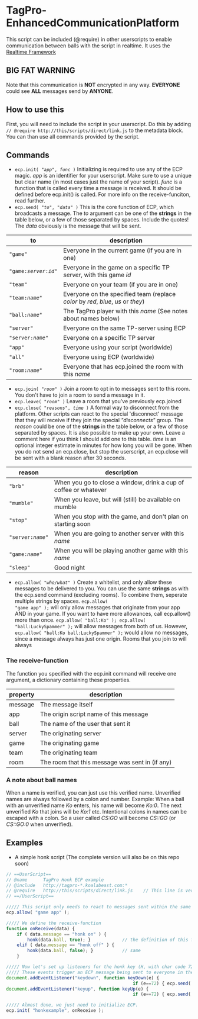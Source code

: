 # TagPro-EnhancedCommunicationPlatform
This script can be included (@require) in other userscripts to enable communication between balls with the script in realtime. It uses the [Realtime Framework](https://framework.realtime.co/messaging/)

## BIG FAT WARNING
Note that this communication is **NOT** encrypted in any way. **EVERYONE** could see **ALL** messages send by **ANYONE**.

## How to use this
First, you will need to include the script in your userscript. Do this by adding `// @require http://this/scripts/direct/link.js` to the metadata block.
You can than use all commands provided by the script.

## Commands
* <code>ecp.init( "<i>app</i>", <i>func</i> )</code> Initializing is required to use any of the ECP magic. *app* is an identifier for your userscript. Make sure to use a unique but clear name (in most cases just the name of your script). *func* is a function that is called every time a message is received. It should be defined before ecp.init() is called. For more info on the receive-funciton, read further.
* <code>ecp.send( "<i>to</i>", "<i>data</i>" )</code> This is the core function of ECP, which broadcasts a message. The *to* argument can be one of the **strings** in the table below, or a few of those separated by spaces. Include the quotes! The *data* obviously is the message that will be sent.

| to | description |
| --- | --- |
| `"game"` | Everyone in the current game (if you are in one) |
| <code>"game:<i>server</i>:<i>id</i>"</code> | Everyone in the game on a specific TP *server*, with this game *id* |
| `"team"` | Everyone on your team (if you are in one) |
| <code>"team:<i>name</i>"</code> | Everyone on the specified team (replace *color* by *red*, *blue*, *us* or *they*) |
| <code>"ball:<i>name</i>"</code> | The TagPro player with this *name* (See notes about names below) |
| `"server"` | Everyone on the same TP-server using ECP |
| <code>"server:<i>name</i>"</code> | Everyone on a specific TP server |
| `"app"`  | Everyone using your script (worldwide) |
| `"all"`  | Everyone using ECP (worldwide) |
| <code>"room:<i>name</i>"</code> | Everyone that has ecp.joined the room with this *name* |

* <code>ecp.join( "<i>room</i>" )</code> Join a room to opt in to messages sent to this room. You don't have to join a room to send a message in it.
* <code>ecp.leave( "<i>room</i>" )</code> Leave a room that you've previously ecp.joined
* <code>ecp.close( "<i>reasons</i>", <i>time</i> )</code> A formal way to disconnect from the platform. Other scripts can react to the special 'disconnect' message that they will receive if they join the special *"disconnects"* group. The *reason* could be one of the **strings** in the table below, or a few of those separated by spaces. It is also possible to make up your own. Leave a comment here if you think I should add one to this table. *time* is an optional integer estimate in minutes for how long you will be gone. When you do not send an ecp.close, but stop the userscript, an ecp.close will be sent with a blank reason after 30 seconds.

| reason | description |
| --- | --- |
| `"brb"` | When you go to close a window, drink a cup of coffee or whatever |
| `"mumble"` | When you leave, but will (still) be available on mumble  |
| `"stop"` | When you stop with the game, and don't plan on starting soon |
| <code>"server:<i>name</i>"</code>  | When you are going to another server with this *name* |
| <code>"game:<i>name</i>"</code> | When you will be playing another game with this *name* |
| `"sleep"`  | Good night |

* <code>ecp.allow( "<i>who/what</i>" )</code> Create a whitelist, and only allow these messages to be delivered to you. You can use the same **strings** as with the ecp.send command (excluding rooms). To combine them, seperate multiple strings by spaces. <code>ecp.allow( "game app" );</code> will only allow messages that originate from your app AND in your game. 
If you want to have more allowances, call ecp.allow() more than once. <code>ecp.allow( "ball:Ko" ); ecp.allow( "ball:LuckySpammer" );</code> will allow messages from both of us. However, <code>ecp.allow( "ball:Ko ball:LuckySpammer" );</code> would allow no messages, since a message always has just one origin. Rooms that you join to will always 

### The receive-function
The function you specified with the ecp.init command will receive one argument, a dictionary containing these properties.

| property | description |
| --- | --- |
| message | The message itself |
| app | The origin script name of this message |
| ball | The name of the user that sent it |
| server | The originating server |
| game | The originating game |
| team | The originating team |
| room | The room that this message was sent in (if any) |

### A note about ball names
When a name is verified, you can just use this verified name.
Unverified names are always followed by a colon and number. Example: When a ball with an unverified name *Ko* enters, his name will become *Ko:0*. The next unverified *Ko* that joins will be *Ko:1* etc. Intentional colons in names can be escaped with a colon. So a user called *CS:GO* will become *CS::GO* (or *CS::GO:0* when unverified). 

## Examples
* A simple honk script (The complete version will also be on this repo soon)
```javascript
// ==UserScript==
// @name      TagPro Honk ECP example
// @include   http://tagpro-*.koalabeast.com:*
// @require   http://this/scripts/direct/link.js    // This line is very important!
// ==/UserScript==

///// This script only needs to react to messages sent within the same game, and from this app
ecp.allow( "game app" );

///// We define the receive-function
function onReceive(data) {
    if ( data.message == "honk on" ) {
        honk(data.ball, true); }            // the definition of this function is excluded from this example
    elif ( data.message == "honk off" ) {
        honk(data.ball, false); }           // same
    }

///// Now let's set up listeners for the honk key (H, with char code 72)
///// These events trigger an ECP message being sent to everyone in the same game.
document.addEventListener("keydown", function keyDown(e) {
                                                if (e==72) { ecp.send( "game", "honk on" ) } } );
document.addEventListener("keyup", function keyUp(e) {
                                                if (e==72) { ecp.send( "game", "honk off" ) } } );

///// Almost done, we just need to initialize ECP.
ecp.init( "honkexample", onReceive );
